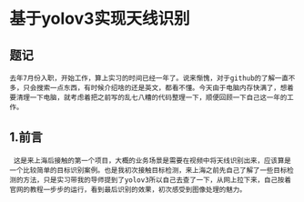 # 基于yolov3实现天线识别
  ## 题记
    去年7月份入职，开始工作，算上实习的时间已经一年了。说来惭愧，对于github的了解一直不多，只会搜索一点东西，有时候介绍啥的还是英文，都看不懂。今天由于电脑内存快满了，想着要清理一下电脑，就考虑着把之前写的乱七八糟的代码整理一下，顺便回顾一下自己这一年的工作。
   ## 1.前言
     这是来上海后接触的第一个项目，大概的业务场景是需要在视频中将天线识别出来，应该算是一个比较简单的目标识别案例。也是我初次接触目标检测，来上海之前先自己了解了一些目标检测的方法，只是实习带我的导师提到了yolov3所以自己去查了一下，从网上拉下来，自己按着官网的教程一步步的运行，看到最后识别的效果，初次感受到图像处理的魅力。
